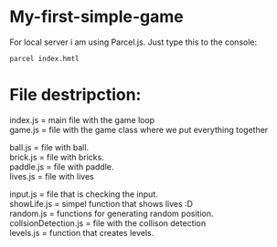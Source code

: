 # My-first-simple-game

For local server i am using Parcel.js. Just type this to the console:

```
parcel index.hmtl
```

# File destripction:

index.js = main file with the game loop  
game.js = file with the game class where we put everything together  

ball.js = file with ball.  
brick.js = file with bricks.  
paddle.js = file with paddle.  
lives.js = file with lives  

input.js = file that is checking the input.  
showLife.js = simpel function that shows lives :D  
random.js = functions for generating random position.  
collsionDetection.js = file with the collison detection  
levels.js = function that creates levels.  
